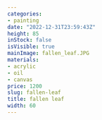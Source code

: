 ```yaml
---
categories:
- painting
date: "2022-12-31T23:59:43Z"
height: 85
inStock: false
isVisible: true
mainImage: fallen_leaf.JPG
materials:
- acrylic
- oil
- canvas
price: 1200
slug: fallen-leaf
title: fallen leaf
width: 60
---
```


